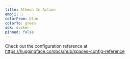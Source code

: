 ```yaml
---
title: Atheon In Action
emoji: 💸
colorFrom: blue
colorTo: green
sdk: docker
pinned: false
---
```


Check out the configuration reference at https://huggingface.co/docs/hub/spaces-config-reference
